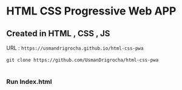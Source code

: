 # HTML CSS Progressive Web APP

## Created in HTML , CSS , JS

URL : `https://usmandrigrocha.github.io/html-css-pwa` <br><br>
`git clone https://github.com/UsmanDrigrocha/html-css-pwa` <br><br>

### Run Index.html
